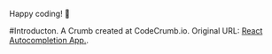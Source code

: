 Happy coding! 🚀

#Introducton. 
A Crumb created at CodeCrumb.io. Original URL: [React Autocompletion App.](http://localhost:4000/cmion/crumb/4tsjTomeF8o).
